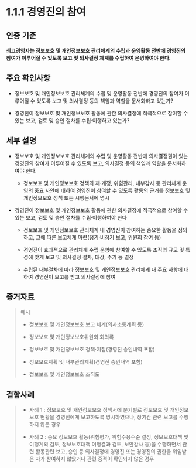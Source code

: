 # 1.1.1 경영진의 참여

## 인증 기준

**최고경영자는 정보보호 및 개인정보보호 관리체계의 수립과 운영활동 전반에 경영진의 참여가 이루어질 수 있도록 보고 및 의사결정 체계를 수립하여 운영하여야 한다.**

## 주요 확인사항

- 정보보호 및 개인정보보호 관리체계의 수립 및 운영활동 전반에 경영진의 참여가 이루어질 수 있도록 보고 및 의사결정 등의 책임과 역할을 문서화하고 있는가?

- 경영진이 정보보호 및 개인정보보호 활동에 관한 의사결정에 적극적으로 참여할 수 있는 보고, 검토 및 승인 절차를 수립·이행하고 있는가?

## 세부 설명

- 정보보호 및 개인정보보호 관리체계의 수립 및 운영활동 전반에 의사결정권이 있는 경영진의 참여가 이루어질 수 있도록 보고, 의사결정 등의 책임과 역할을 문서화하여야 한다.

    - 정보보호 및 개인정보보호 정책의 제·개정, 위험관리, 내부감사 등 관리체계 운영의 중요 사안에 대하여 경영진이 참여할 수 있도록 활동의 근거를 정보보호 및 개인정보보호 정책 또는 시행문서에 명시

- 경영진이 정보보호 및 개인정보보호 활동에 관한 의사결정에 적극적으로 참여할 수 있는 보고, 검토 및 승인 절차를 수립·이행하여야 한다

    - 정보보호 및 개인정보보호 관리체계 내 경영진이 참여하는 중요한 활동을 정의하고, 그에 따른 보고체계 마련(정기·비정기 보고, 위원회 참여 등)

    - 경영진이 효과적으로 관리체계 수립·운영에 참여할 수 있도록 조직의 규모 및 특성에 맞게 보고 및 의사결정 절차, 대상, 주기 등 결정

    - 수립된 내부절차에 따라 정보보호 및 개인정보보호 관리체계 내 주요 사항에 대하여 경영진이 보고를 받고 의사결정에 참여

## 증거자료

> 예시
>
> - 정보보호 및 개인정보보호 보고 체계(의사소통계획 등)
>
> - 정보보호 및 개인정보보호위원회 회의록
>
> - 정보보호 및 개인정보보호 정책·지침(경영진 승인내역 포함)
>
> - 정보보호계획 및 내부관리계획(경영진 승인내역 포함)
>
> - 정보보호 및 개인정보보호 조직도

## 결함사례

> - 사례 1 : 정보보호 및 개인정보보호 정책서에 분기별로 정보보호 및 개인정보보호 현황을 경영진에게 보고하도록 명시하였으나, 장기간 관련 보고를 수행하지 않은 경우
>
> - 사례 2 : 중요 정보보호 활동(위험평가, 위험수용수준 결정, 정보보호대책 및 이행계획 검토, 정보보호대책 이행결과 검토, 보안감사 등)을 수행하면서 관련 활동관련 보고, 승인 등 의사결정에 경영진 또는 경영진의 권한을 위임받은 자가 참여하지 않았거나 관련 증적이 확인되지 않은 경우
